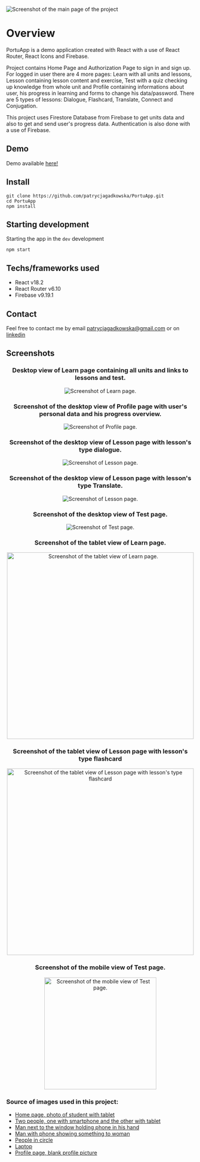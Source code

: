 ![Screenshot of the main page of the project](/src/assets/readme-home.png)

# Overview

PortuApp is a demo application created with React with a use of React Router, React Icons and Firebase.

Project contains Home Page and Authorization Page to sign in and sign up. For logged in user there are 4 more pages: Learn with all units and lessons, Lesson containing lesson content and exercise, Test with a quiz checking up knowledge from whole unit and Profile containing informations about user, his progress in learning and forms to change his data/password. There are 5 types of lessons: Dialogue, Flashcard, Translate, Connect and Conjugation.

This project uses Firestore Database from Firebase to get units data and also to get and send user's progress data. Authentication is also done with a use of Firebase.

## Demo

Demo available <a href="https://portuapp.netlify.app">here!</a>

## Install

```
git clone https://github.com/patrycjagadkowska/PortuApp.git
cd PortuApp
npm install
```

## Starting development

Starting the app in the ```dev``` development

```
npm start
```

## Techs/frameworks used

- React v18.2
- React Router v6.10
- Firebase v9.19.1

## Contact

Feel free to contact me by email <a href="mailto:patrycjagadkowska@gmail.com">patrycjagadkowska@gmail.com</a> or on <a href="https://www.linkedin.com/in/patrycja-gadkowska-600b34154/">linkedin</a>

## Screenshots

<section style="text-align: center">
<h3> Desktop view of Learn page containing all units and links to lessons and test. </h3>
<img src="src/assets/readme-learn.png" alt="Screenshot of Learn page.">
<h3> Screenshot of the desktop view of Profile page with user's personal data and his progress overview. </h3>
<img src="src/assets/readme-profile.png" alt="Screenshot of Profile page.">
<h3> Screenshot of the desktop view of Lesson page with lesson's type dialogue. </h3>
<img src="src/assets/readme-lesson.png" alt="Screenshot of Lesson page.">
<h3> Screenshot of the desktop view of Lesson page with lesson's type Translate. </h3>
<img src="src/assets/readme-lesson2.png" alt="Screenshot of Lesson page.">
<h3> Screenshot of the desktop view of Test page. </h3>
<img src="src/assets/readme-test.png" alt="Screenshot of Test page.">
<h3> Screenshot of the tablet view of Learn page. </h3>
<p align="center"><img src="src/assets/readme-learn-mobile.png" alt="Screenshot of the tablet view of Learn page." width="500px"></p>
<h3> Screenshot of the tablet view of Lesson page with lesson's type flashcard </h3>
<p align="center"><img src="src/assets/readme-lesson-mobile.png" alt="Screenshot of the tablet view of Lesson page with lesson's type flashcard" width="500px"></p>
<h3> Screenshot of the mobile view of Test page. </h3>
<p align="center"><img src="src/assets/readme-test-mobile.png" alt="Screenshot of the mobile view of Test page." width="300px"></p>
</section>

### Source of images used in this project:

- [Home page, photo of student with tablet](https://www.pexels.com/pl-pl/zdjecie/zdjecie-osoby-trzymajacej-tablet-3060661/)
- [Two people, one with smartphone and the other with tablet](https://www.pexels.com/pl-pl/zdjecie/smartfon-kobiety-przegladanie-internet-6205512/)
- [Man next to the window holding phone in his hand](https://www.pexels.com/pl-pl/zdjecie/mezczyzna-w-czerwonej-koszuli-z-okraglym-dekoltem-trzymajac-smartfon-obok-kobiety-w-bialym-podkoszulku-bez-rekawow-6140463/)
- [Man with phone showing something to woman](https://www.pexels.com/pl-pl/zdjecie/mezczyzna-w-czerwonej-koszuli-z-okraglym-dekoltem-trzymajac-smartfon-obok-kobiety-w-bialym-podkoszulku-bez-rekawow-6140463/)
- [People in circle](https://easyvectors.com/download/community-team-teamwork-people-1404)
- [Laptop](https://easyvectors.com/download/laptop-notebook-computer-black-1723)
- [Profile page, blank profile picture](https://easyvectors.com/download/blank-profile-picture-mystery-man-418)
